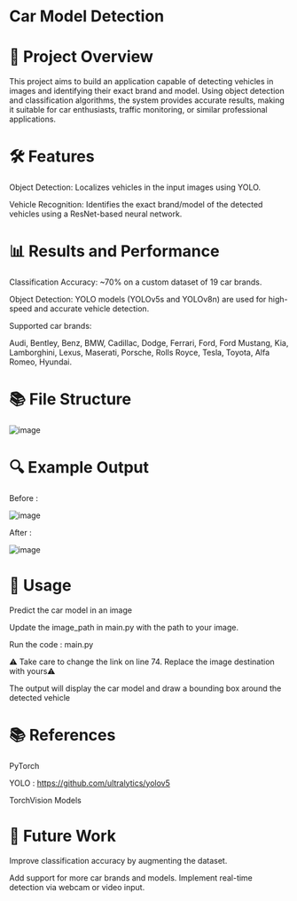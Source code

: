 # Car Model Detection


# 🚗 Project Overview
This project aims to build an application capable of detecting vehicles in images and identifying their exact brand and model. Using object detection and classification algorithms, the system provides accurate results, making it suitable for car enthusiasts, traffic monitoring, or similar professional applications.


# 🛠 Features
Object Detection: Localizes vehicles in the input images using YOLO.

Vehicle Recognition: Identifies the exact brand/model of the detected vehicles using a ResNet-based neural network.


# 📊 Results and Performance
Classification Accuracy: ~70% on a custom dataset of 19 car brands.

Object Detection: YOLO models (YOLOv5s and YOLOv8n) are used for high-speed and accurate vehicle detection.

Supported car brands:

Audi, Bentley, Benz, BMW, Cadillac, Dodge, Ferrari, Ford, Ford Mustang, Kia, Lamborghini, Lexus, Maserati, Porsche, Rolls Royce, Tesla, Toyota, Alfa Romeo, Hyundai.



# 📚 File Structure 

![image](https://github.com/user-attachments/assets/a19f9d5e-33e1-416a-82e4-1c9ed9642795)

# 🔍 Example Output
Before : 

![image](https://github.com/user-attachments/assets/749f221d-a704-4151-9a37-25f62ec3d3b6)

After :

![image](https://github.com/user-attachments/assets/1243c841-9191-4bed-93af-a89f8b6a6716)


# 🚀 Usage
Predict the car model in an image

Update the image_path in main.py with the path to your image.

Run the code : main.py 

⚠️ Take care to change the link on line 74. Replace the image destination with yours⚠️ 

The output will display the car model and draw a bounding box around the detected vehicle


# 📚 References
PyTorch

YOLO : https://github.com/ultralytics/yolov5

TorchVision Models


# 🔧 Future Work

Improve classification accuracy by augmenting the dataset.

Add support for more car brands and models.
Implement real-time detection via webcam or video input.
